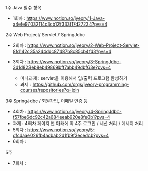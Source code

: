 
1주 Java 필수 항목 
  - 1회차 : https://www.notion.so/jyeory/1-Java-a4efe97032114c3cb12f333f17d27234?pvs=4

2주 Web Project/ Servlet / SpringJdbc
  - 2회차 : https://www.notion.so/jyeory/2-Web-Project-Servlet-8fd142c35a244ddc87487b8c85cb4fd3?pvs=4

  - 3회차 : https://www.notion.so/jyeory/3-SpringJdbc-3d1d823eb8eb49869bff7abb49dbf63e?pvs=4
    - 미니과제 : servlet을 이용해서 입/출력 프로그램 완성하기 
    - 과제 : https://github.com/orgs/jyeory-programming-courses/repositories?q=join

3주 SpringJdbc / 회원가입, 이메일 인증 등
  - 4회차 : https://www.notion.so/jyeory/4-SpringJdbc-f57fbe6dc92c42a684eeab920e8fe8b1?pvs=4
  - 과제 : 4회차 페이지 맨 아래에 확
4주 로그인 / 세션 처리 / 메세지 처리
  - 5회차 : https://www.notion.so/jyeory/5-dfcdaae026fb4adbab2d1fb9f3ecedcb?pvs=4
  - 6회차 :

5주
  - 7회차 :
